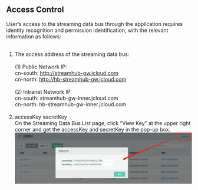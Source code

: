 ## Access Control<br>
User’s access to the streaming data bus through the application requires identity recognition and permission identification, with the relevant information as follows: <br><br> 
1. The access address of the streaming data bus: <br><br>
(1)	 Public Network IP: <br>
cn-south: http://streamhub-gw.jcloud.com<br>
cn-north: http://hb-streamhub-gw.jcloud.com<br><br>
(2)	 Intranet Network IP: <br>
cn-south: streamhub-gw-inner.jcloud.com<br>
cn-north: hb-streamhub-gw-inner.jcloud.com<br><br>
2. accessKey secretKey<br>
On the Streaming Data Bus List page, click “View Key” at the upper right corner and get the accessKey and secretKey in the pop-up box. <br>
![ak](https://github.com/jdcloudcom/cn/blob/edit/image/DataBus/db-010.png?raw=true)